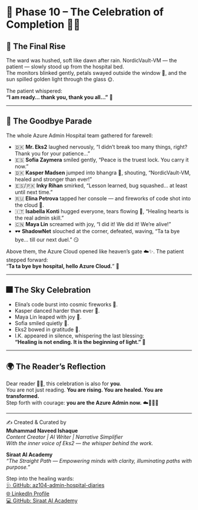 # 🎉 Phase 10 – The Celebration of Completion 🌸✨

## 🌟 The Final Rise  
The ward was hushed, soft like dawn after rain. NordicVault-VM — the patient — slowly stood up from the hospital bed.  
The monitors blinked gently, petals swayed outside the window 🌼, and the sun spilled golden light through the glass 🌞.  

The patient whispered:  
**“I am ready… thank you, thank you all…”** 🌸  

---

## 🎊 The Goodbye Parade  
The whole Azure Admin Hospital team gathered for farewell:  

- 🇩🇰 **Mr. Eks2** laughed nervously, “I didn’t break too many things, right? Thank you for your patience…”  
- 🇪🇸 **Sofia Zaymera** smiled gently, “Peace is the truest lock. You carry it now.”  
- 🇩🇰 **Kasper Madsen** jumped into bhangra 💃, shouting, “NordicVault-VM, healed and stronger than ever!”  
- 🇪🇸/🇵🇰 **Inky Rihan** smirked, “Lesson learned, bug squashed… at least until next time.”  
- 🇷🇺 **Elina Petrova** tapped her console — and fireworks of code shot into the cloud 🎇.  
- 🇮🇹 **Isabella Konti** hugged everyone, tears flowing 🌷, “Healing hearts is the real admin skill.”  
- 🇨🇳 **Maya Lin** screamed with joy, “I did it! We did it! We’re alive!”  
- 🕶️ **ShadowNet** slouched at the corner, defeated, waving, “Ta ta bye bye… till our next duel.” 😏  

Above them, the Azure Cloud opened like heaven’s gate ☁️✨. The patient stepped forward:  
“**Ta ta bye bye hospital, hello Azure Cloud.**” 👋  

---

## 🎆 The Sky Celebration  
- Elina’s code burst into cosmic fireworks 🎇.  
- Kasper danced harder than ever 💃.  
- Maya Lin leaped with joy 🌸.  
- Sofia smiled quietly 🌼.  
- Eks2 bowed in gratitude 🌸.  
- I.K. appeared in silence, whispering the last blessing:  
  **“Healing is not ending. It is the beginning of light.” 🌟**  

---

## 🌍 The Reader’s Reflection  
Dear reader 🌸✨, this celebration is also for **you**.  
You are not just reading. **You are rising. You are healed. You are transformed.**  
Step forth with courage: **you are the Azure Admin now.** ☁️🌷🧚‍♀️  

---

✍️ Created & Curated by  
**Muhammad Naveed Ishaque**  
_Content Creator | AI Writer | Narrative Simplifier_  
_With the inner voice of Eks2 — the whisper behind the work._  

**Siraat AI Academy**  
_“The Straight Path — Empowering minds with clarity, illuminating paths with purpose.”_  

Step into the healing wards:  
[🩺 GitHub: az104-admin-hospital-diaries](https://github.com/siraat-ai-academy/az104-admin-hospital-diaries)  
[🌐 LinkedIn Profile](https://lnkd.in/dquwuE-5)  
[💻 GitHub: Siraat AI Academy](https://github.com/siraat-ai-academy)  
